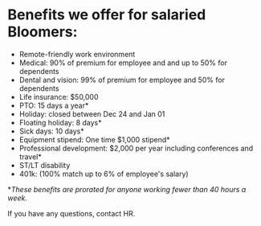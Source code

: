 # Benefits we offer for salaried Bloomers:  

- Remote-friendly work environment 
- Medical: 90% of premium for employee and and up to 50% for dependents
- Dental and vision: 99% of premium for employee and 50% for dependents
- Life insurance: $50,000
- PTO: 15 days a year*
- Holiday: closed between Dec 24 and Jan 01
- Floating holiday: 8 days*
- Sick days: 10 days*
- Equipment stipend: One time $1,000 stipend* 
- Professional development: $2,000 per year including conferences and travel*
- ST/LT disability 
- 401k: (100% match up to 6% of employee's salary)

**These benefits are prorated for anyone working fewer than 40 hours a week.*

If you have any questions, contact HR. 
